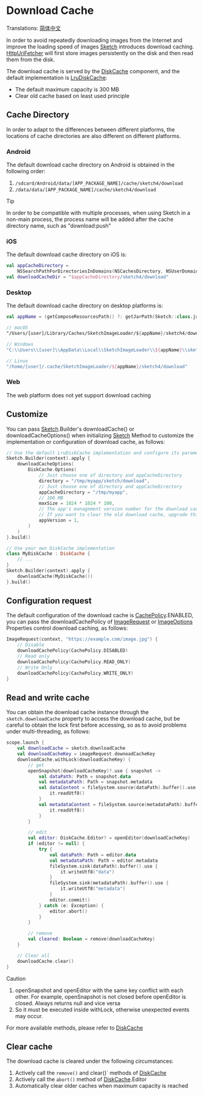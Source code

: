 # Download Cache

Translations: [简体中文](download_cache_zh.md)

In order to avoid repeatedly downloading images from the Internet and improve the loading speed of
images [Sketch] introduces download caching. [HttpUriFetcher] will first store images persistently
on the disk and then read them from the disk.

The download cache is served by the [DiskCache] component, and the default implementation
is [LruDiskCache]:

* The default maximum capacity is 300 MB
* Clear old cache based on least used principle

## Cache Directory

In order to adapt to the differences between different platforms, the locations of cache directories
are also different on different platforms.

### Android

The default download cache directory on Android is obtained in the following order:

1. `/sdcard/Android/data/[APP_PACKAGE_NAME]/cache/sketch4/download`
2. `/data/data/[APP_PACKAGE_NAME]/cache/sketch4/download`

> [!TIP]
> In order to be compatible with multiple processes, when using Sketch in a non-main process, the
> process name will be added after the cache directory name, such as "download:push"

### iOS

The default download cache directory on iOS is:

```kotlin
val appCacheDirectory =
    NSSearchPathForDirectoriesInDomains(NSCachesDirectory, NSUserDomainMask, true).first() as String
val downloadCacheDir = "$appCacheDirectory/sketch4/download"
```

### Desktop

The default download cache directory on desktop platforms is:

```kotlin
val appName = (getComposeResourcesPath() ?: getJarPath(Sketch::class.java)).md5()

// macOS
"/Users/[user]/Library/Caches/SketchImageLoader/${appName}/sketch4/download"

// Windows
"C:\\Users\\[user]\\AppData\\Local\\SketchImageLoader\\${appName}\\sketch4/download\\Cache"

// Linux
"/home/[user]/.cache/SketchImageLoader/${appName}/sketch4/download"
```

### Web

The web platform does not yet support download caching

## Customize

You can pass [Sketch].Builder's downloadCache() or downloadCacheOptions() when initializing [Sketch]
Method to customize the implementation or configuration of download cache, as follows:

```kotlin
// Use the default LruDiskCache implementation and configure its parameters
Sketch.Builder(context).apply {
    downloadCacheOptions(
        DiskCache.Options(
            // Just choose one of directory and appCacheDirectory
            directory = "/tmp/myapp/sketch/download",
            // Just choose one of directory and appCacheDirectory
            appCacheDirectory = "/tmp/myapp",
            // 100 MB
            maxSize = 1024 * 1024 * 100,
            // The app's management version number for the download cache. 
            // If you want to clear the old download cache, upgrade this version number.
            appVersion = 1,
        )
    )
}.build()

// Use your own DiskCache implementation
class MyDiskCache : DiskCache {
    // ...
}
Sketch.Builder(context).apply {
    downloadCache(MyDiskCache())
}.build()
```

## Configuration request

The default configuration of the download cache is [CachePolicy].ENABLED, you can pass the downloadCachePolicy of [ImageRequest]
or [ImageOptions] Properties control download caching, as follows:

```kotlin
ImageRequest(context, "https://example.com/image.jpg") {
    // Disable
    downloadCachePolicy(CachePolicy.DISABLED)
    // Read only
    downloadCachePolicy(CachePolicy.READ_ONLY)
    // Write Only
    downloadCachePolicy(CachePolicy.WRITE_ONLY)
}
```

## Read and write cache

You can obtain the download cache instance through the `sketch.downloadCache` property to access the
download cache, but be careful to obtain the lock first before accessing, so as to avoid problems
under multi-threading, as follows:

```kotlin
scope.launch {
    val downloadCache = sketch.downloadCache
    val downloadCacheKey = imageRequest.downoadCacheKey
    downloadCache.withLock(downloadCacheKey) {
        // get
        openSnapshot(downloadCacheKey)?.use { snapshot ->
            val dataPath: Path = snapshot.data
            val metadataPath: Path = snapshot.metadata
            val dataContent = fileSystem.source(dataPath).buffer().use {
                it.readUtf8()
            }
            val metadataContent = fileSystem.source(metadataPath).buffer().use {
                it.readUtf8()
            }
        }

        // edit
        val editor: DiskCache.Editor? = openEditor(downloadCacheKey)
        if (editor != null) {
            try {
                val dataPath: Path = editor.data
                val metadataPath: Path = editor.metadata
                fileSystem.sink(dataPath).buffer().use {
                    it.writeUtf8("data")
                }
                fileSystem.sink(metadataPath).buffer().use {
                    it.writeUtf8("metadata")
                }
                editor.commit()
            } catch (e: Exception) {
                editor.abort()
            }
        }

        // remove
        val cleared: Boolean = remove(downloadCacheKey)
    }

    // Clear all
    downloadCache.clear()
}
```

> [!CAUTION]
> 1. openSnapshot and openEditor with the same key conflict with each other. For example,
     openSnapshot is not closed before openEditor is closed. Always returns null and vice versa
> 2. So it must be executed inside withLock, otherwise unexpected events may occur.

For more available methods, please refer to [DiskCache]

## Clear cache

The download cache is cleared under the following circumstances:

1. Actively call the `remove()` and clear()` methods of [DiskCache]
2. Actively call the `abort()` method of [DiskCache].Editor
3. Automatically clear older caches when maximum capacity is reached

[Sketch]: ../../sketch-core/src/commonMain/kotlin/com/github/panpf/sketch/Sketch.common.kt

[DiskCache]: ../../sketch-core/src/commonMain/kotlin/com/github/panpf/sketch/cache/DiskCache.common.kt

[LruDiskCache]: ../../sketch-core/src/commonMain/kotlin/com/github/panpf/sketch/cache/LruDiskCache.kt

[ImageRequest]: ../../sketch-core/src/commonMain/kotlin/com/github/panpf/sketch/request/ImageRequest.common.kt

[ImageOptions]: ../../sketch-core/src/commonMain/kotlin/com/github/panpf/sketch/request/ImageOptions.common.kt

[HttpUriFetcher]: ../../sketch-core/src/commonMain/kotlin/com/github/panpf/sketch/fetch/HttpUriFetcher.kt

[CachePolicy]: ../../sketch-core/src/commonMain/kotlin/com/github/panpf/sketch/cache/CachePolicy.kt